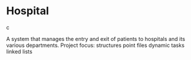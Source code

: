 # Hospital
c

A system that manages the entry and exit of patients to hospitals and its various departments. Project focus: structures point files dynamic tasks linked lists
